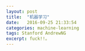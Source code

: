 ```yaml
---
layout: post
title:  "机器学习"
date:   2016-09-25 21:33:54
categories: machine-learning
tags: Stanford AndrewNG
excerpt: fuck!!。
---
```


